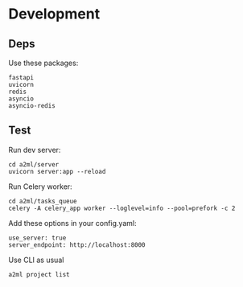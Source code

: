 # Development

## Deps

Use these packages:
```
fastapi
uvicorn
redis
asyncio
asyncio-redis
```

## Test

Run dev server:
```
cd a2ml/server
uvicorn server:app --reload
```

Run Celery worker:
```
cd a2ml/tasks_queue
celery -A celery_app worker --loglevel=info --pool=prefork -c 2
```

Add these options in your config.yaml:
```
use_server: true
server_endpoint: http://localhost:8000
```

Use CLI as usual
```
a2ml project list
```
